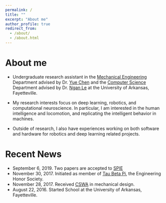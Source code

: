 ```yaml
---
permalink: /
title: ""
excerpt: "About me"
author_profile: true
redirect_from: 
  - /about/
  - /about.html
---
```


About me
======
- Undergraduate research assistant in the [Mechanical Engineering](https://mechanical-engineering.uark.edu/) Department  advised by Dr. [Yue Chen](https://mechanical-engineering.uark.edu/Directory/index/uid/yc039/name/Yue+Chen/) and the [Computer Science](https://computer-science-and-computer-engineering.uark.edu/) Department advised by Dr. [Ngan Le](https://engineering.uark.edu/directory/index/uid/thile/name/Thi+Hoang+Ngan+Le/) at the University of Arkansas, Fayetteville.

- My research interests focus on deep learning, robotics, and computational neuroscience. In particular, I am interested in the human intelligence and locomotion, and replicating the intelligent behavior in machines.

- Outside of research, I also have experiences working on both software and hardware for robotics and deep learning related projects.

Recent News
======
- September 6, 2019. Two papers are accepted to [SPIE](https://spie.org/PWB/conferencedetails/photodynamic-therapy?SSO=1)
- November 30, 2017. Initiated as member of [Tau Beta Pi](https://www.tbp.org/recruit/recruitHome.cfm), the Engineering Honor Society.
- November 28, 2017. Received [CSWA](/files/CSWA_kyamazak_email_uark_edu.pdf) in mechanical design.
- August 22, 2016. Started School at the University of Arkansas, Fayetteville.
